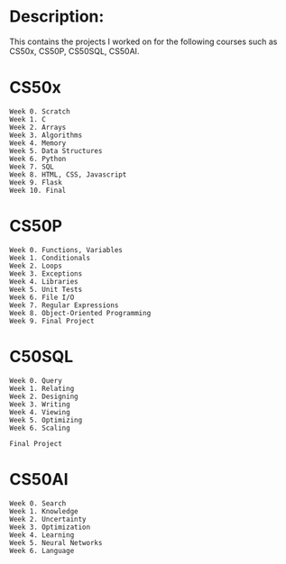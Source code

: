 # Description:
This contains the projects I worked on for the following courses such as CS50x, CS50P, CS50SQL,  CS50AI.

# CS50x
    Week 0. Scratch
    Week 1. C
    Week 2. Arrays
    Week 3. Algorithms
    Week 4. Memory
    Week 5. Data Structures
    Week 6. Python
    Week 7. SQL
    Week 8. HTML, CSS, Javascript
    Week 9. Flask
    Week 10. Final

# CS50P
    Week 0. Functions, Variables
    Week 1. Conditionals
    Week 2. Loops
    Week 3. Exceptions
    Week 4. Libraries
    Week 5. Unit Tests
    Week 6. File I/O
    Week 7. Regular Expressions
    Week 8. Object-Oriented Programming
    Week 9. Final Project

# C50SQL
    Week 0. Query
    Week 1. Relating
    Week 2. Designing
    Week 3. Writing
    Week 4. Viewing
    Week 5. Optimizing
    Week 6. Scaling

    Final Project


# CS50AI
    Week 0. Search
    Week 1. Knowledge
    Week 2. Uncertainty
    Week 3. Optimization
    Week 4. Learning
    Week 5. Neural Networks
    Week 6. Language
